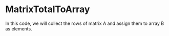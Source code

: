 # MatrixTotalToArray
In this code, we will collect the rows of matrix A and assign them to array B as elements.
